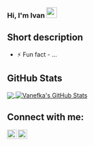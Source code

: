 ### Hi, I'm Ivan <img src="https://media.giphy.com/media/hvRJCLFzcasrR4ia7z/giphy.gif" width="25px">
<!-- [![Website](https://img.shields.io/badge/student-yes-green?style=flat)](https://google.com) -->
## Short description
- ⚡ Fun fact - ...
<!-- Ivan means username in below README.md -->
<!-- Also feel free to update second URL to any URL -->

## GitHub Stats

<a href="https://github.com/stackpan">
  <img align="center" src="https://github-readme-stats.vercel.app/api/top-langs/?username=stackpan&hide=css&hide_border=true&layout=compact" />
</a>
<a href="https://github.com/stackpan">
  <img align="center" src="https://github-readme-stats.vercel.app/api?username=stackpan&show_icons=true&hide_border=true&hide=issues&count_private=true" alt="Vanefka's GitHub Stats" />
</a>

## Connect with me:
[<img align="left" alt="Ivan Rizkyanto | Facebook" width="22px" src="https://cdn.jsdelivr.net/npm/simple-icons@v3/icons/facebook.svg" />][facebook]
[<img align="left" alt="Ivan Rizkya Susanto | LinkedIn" width="22px" src="https://cdn.jsdelivr.net/npm/simple-icons@v3/icons/linkedin.svg" />][linkedin]
<br />

[facebook]: https://web.facebook.com/PanEpanJoul
[linkedin]: https://www.linkedin.com/in/ivan-rizkya-susanto-54a6721b3/
